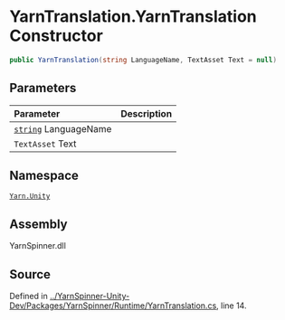 <!-- This file was generated by a tool. Do not edit this file by hand. -->

# YarnTranslation.YarnTranslation Constructor


```csharp
public YarnTranslation(string LanguageName, TextAsset Text = null)
```

## Parameters
|Parameter|Description|
|:---|:---|
|[`string`](https://docs.microsoft.com/dotnet/api/System.String) LanguageName||
|`TextAsset` Text||


## Namespace
[`Yarn.Unity`](/api/csharp/yarn.unity/README.md)

## Assembly
YarnSpinner.dll

## Source
Defined in [../YarnSpinner-Unity-Dev/Packages/YarnSpinner/Runtime/YarnTranslation.cs](https://github.com/YarnSpinnerTool/YarnSpinner-Unity//blob/develop/Runtime/YarnTranslation.cs#L14), line 14.

